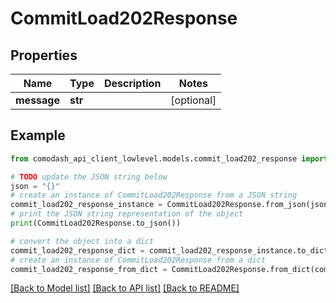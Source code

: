 # CommitLoad202Response


## Properties

Name | Type | Description | Notes
------------ | ------------- | ------------- | -------------
**message** | **str** |  | [optional] 

## Example

```python
from comodash_api_client_lowlevel.models.commit_load202_response import CommitLoad202Response

# TODO update the JSON string below
json = "{}"
# create an instance of CommitLoad202Response from a JSON string
commit_load202_response_instance = CommitLoad202Response.from_json(json)
# print the JSON string representation of the object
print(CommitLoad202Response.to_json())

# convert the object into a dict
commit_load202_response_dict = commit_load202_response_instance.to_dict()
# create an instance of CommitLoad202Response from a dict
commit_load202_response_from_dict = CommitLoad202Response.from_dict(commit_load202_response_dict)
```
[[Back to Model list]](../README.md#documentation-for-models) [[Back to API list]](../README.md#documentation-for-api-endpoints) [[Back to README]](../README.md)


